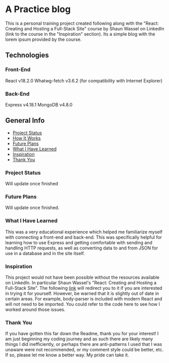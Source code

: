 # A Practice blog
This is a personal training project created following along with the "React: Creating and Hosting a Full-Stack Site" course by Shaun Wassel on LinkedIn (link to the
course in the "Inspiration" section). Its a simple blog with the lorem ipsum provided by the course.

## Technologies
### Front-End
React v18.2.0
Whatwg-fetch v3.6.2 (for compatibility with Internet Explorer)

### Back-End
Express v4.18.1
MongoDB v4.8.0

## General Info
* [Project Status](#status)
* [How It Works](#How-It-Works) 
* [Future Plans](#plans)
* [What I Have Learned](#learnings)
* [Inspiration](#inspire)
* [Thank You](#thanks)

### Project Status <a name="status" />
Will update once finished

### Future Plans <a name="plans" />
Will update once finished.

### What I Have Learned <a name="learnings" />
This was a very educational experience which helped me familiarize myself with connecting a front-end and back-end. This was specifically helpful for learning 
how to use Express and getting comfortable with sending and handling HTTP requests, as well as converting data to and from JSON for use in a database and in the site
itself.

### Inspiration
This project would not have been possible without the resources available on LinkedIn. In particular Shaun Wassel's "React: Creating and Hosting a Full-Stack Site".
The following <a href="https://www.linkedin.com/learning-login/
share?account=56684793&forceAccount=false&redirect=https%3A%2F%2Fwww.linkedin.com%
2Flearning%2Freact-creating-and-hosting-a-full-stack-site%3Ftrk%3Dshare_ent_url%26shareId%3D0CpniQAxSFKkfyP3IgG26A%253D%253D">link</a> 
will redirect you to it if you are interested in trying it for yourself. However, be warned that it is slightly out of date in certain areas. For example,
body-parser is included with modern React and will not need to be imported. You could refer to the code here to see how I worked around those issues.

### Thank You <a name="thanks" />
If you have gotten this far down the Readme, thank you for your interest! I am just beginning my coding journey and as such there are likely many things I did
inefficiently, or perhaps there are anti-patterns I used that I was unaware were not recommended, or my comment style could be better, etc. If so, please let me know 
a better way. My pride can take it.
